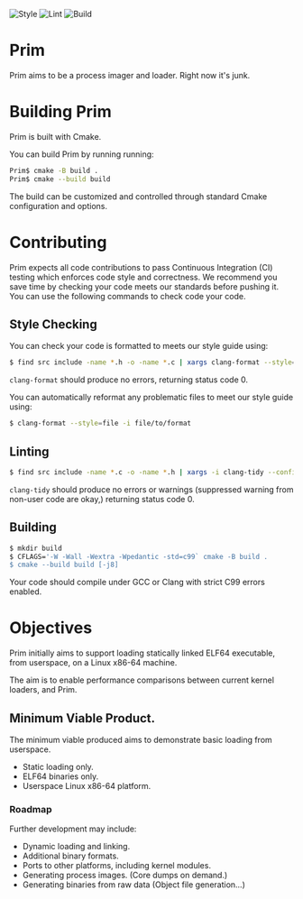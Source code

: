 ![Style](https://github.com/patha454/Prim/workflows/Style/badge.svg?branch=master)
![Lint](https://github.com/patha454/Prim/workflows/Lint/badge.svg?branch=master)
![Build](https://github.com/patha454/Prim/workflows/Build/badge.svg?branch=master)

# Prim
Prim aims to be a process imager and loader. Right now it's junk.

# Building Prim

Prim is built with Cmake.

You can build Prim by running running:
```sh
Prim$ cmake -B build .
Prim$ cmake --build build
```

The build can be customized and controlled through standard Cmake configuration and options.

# Contributing

Prim expects all code contributions to pass Continuous Integration (CI) testing which enforces code style and correctness. We recommend you save time by checking your code meets our standards before pushing it. You can use the following commands to check code your code.

## Style Checking

You can check your code is formatted to meets our style guide using:

```sh
$ find src include -name *.h -o -name *.c | xargs clang-format --style=file -dry-run -Werror
```
`clang-format` should produce no errors, returning status code 0.

You can automatically reformat any problematic files to meet our style guide using:
```sh
$ clang-format --style=file -i file/to/format
```

## Linting
```sh
$ find src include -name *.c -o -name *.h | xargs -i clang-tidy --config="" {} -- -Iinclude
```
`clang-tidy` should produce no errors or warnings (suppressed warning from non-user code are okay,) returning status code 0.

## Building
```sh
$ mkdir build
$ CFLAGS='-W -Wall -Wextra -Wpedantic -std=c99` cmake -B build .
$ cmake --build build [-j8]
```
Your code should compile under GCC or Clang with strict C99 errors enabled.

# Objectives

Prim initially aims to support loading statically linked ELF64 executable, from userspace, on a Linux x86-64 machine.

The aim is to enable performance comparisons between current kernel loaders, and Prim.

## Minimum Viable Product.

The minimum viable produced aims to demonstrate basic loading from userspace.

- Static loading only.
- ELF64 binaries only.
- Userspace Linux x86-64 platform.

### Roadmap

Further development may include:

- Dynamic loading and linking.
- Additional binary formats.
- Ports to other platforms, including kernel modules.
- Generating process images. (Core dumps on demand.)
- Generating binaries from raw data (Object file generation...)
